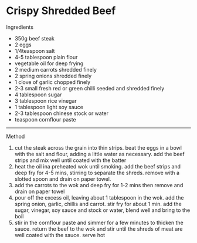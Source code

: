 # Crispy Shredded Beef

Ingredients

-   350g beef steak
-   2 eggs
-   1/4teaspoon salt
-   4-5 tablespoon plain flour
-   vegetable oil for deep frying
-   2 medium carrots shredded finely
-   2 spring onions shredded finely
-   1 clove of garlic chopped finely
-   2-3 small fresh red or green chilli seeded and shredded finely
-   4 tablespoon sugar
-   3 tablespoon rice vinegar
-   1 tablespoon light soy sauce
-   2-3 tablespoon chinese stock or water
-   teaspoon cornflour paste

--------------------------------------------------------------------------------

Method

1.  cut the steak across the grain into thin strips. beat the eggs in a bowl
    with the salt and flour, adding a little water as necessary. add the beef
    strips and mix well until coated with the batter
2.  heat the oil ina preheated wok until smoking. add the beef strips and deep
    fry for 4-5 mins, stirring to separate the shreds. remove with a slotted
    spoon and drain on paper towel.
3.  add the carrots to the wok and deep fry for 1-2 mins then remove and drain
    on paper towel
4.  pour off the excess oil, leaving about 1 tablespoon in the wok. add the
    spring onion, garlic, chillis and carrot. stir fry for about 1 min. add the
    sugar, vinegar, soy sauce and stock or water, blend well and bring to the
    boil
5.  stir in the cornflour paste and simmer for a few minutes to thicken the
    sauce. return the beef to the wok and stir until the shreds of meat are well
    coated with the sauce. serve hot
